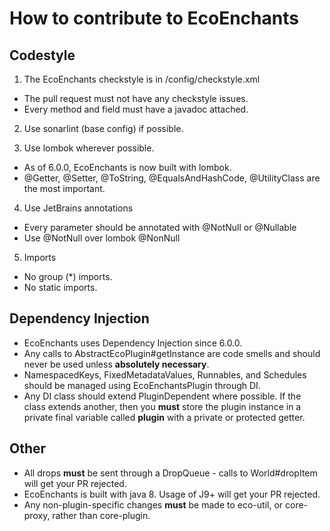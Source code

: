 # How to contribute to EcoEnchants

## Codestyle
1. The EcoEnchants checkstyle is in /config/checkstyle.xml
- The pull request must not have any checkstyle issues.
- Every method and field must have a javadoc attached.

2. Use sonarlint (base config) if possible.

3. Use lombok wherever possible.
- As of 6.0.0, EcoEnchants is now built with lombok.
- @Getter, @Setter, @ToString, @EqualsAndHashCode, @UtilityClass are the most important.

4. Use JetBrains annotations
- Every parameter should be annotated with @NotNull or @Nullable
- Use @NotNull over lombok @NonNull

5. Imports
- No group (*) imports.
- No static imports.

## Dependency Injection
- EcoEnchants uses Dependency Injection since 6.0.0.
- Any calls to AbstractEcoPlugin#getInstance are code smells and should never be used unless **absolutely necessary**.
- NamespacedKeys, FixedMetadataValues, Runnables, and Schedules should be managed using EcoEnchantsPlugin through DI.
- Any DI class should extend PluginDependent where possible. If the class extends another, then you **must** store the plugin instance in a private final variable called **plugin** with a private or protected getter.

## Other
- All drops **must** be sent through a DropQueue - calls to World#dropItem will get your PR rejected.
- EcoEnchants is built with java 8. Usage of J9+ will get your PR rejected.
- Any non-plugin-specific changes **must** be made to eco-util, or core-proxy, rather than core-plugin.